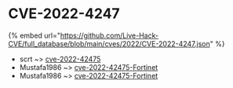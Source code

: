 # CVE-2022-4247
{% embed url="https://github.com/Live-Hack-CVE/full_database/blob/main/cves/2022/CVE-2022-4247.json" %}

* scrt ~> [cve-2022-42475](https://www.alice-snow.ru/2022/database/cve-2022-4247/cve-2022-42475-scrt)
* Mustafa1986 ~> [cve-2022-42475-Fortinet](https://www.alice-snow.ru/2022/database/cve-2022-4247/cve-2022-42475-fortinet-mustafa1986)
* Mustafa1986 ~> [cve-2022-42475-Fortinet](https://www.alice-snow.ru/2022/database/cve-2022-4247/cve-2022-42475-fortinet-mustafa1986)